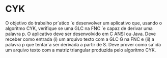 # CYK
O objetivo do trabalho pr´atico ´e desenvolver um aplicativo que, usando o algoritmo CYK, verifique se uma GLC na FNC ´e capaz de derivar uma palavra p. O aplicativo deve ser desenvolvido em C ANSI ou Java. Deve receber como entrada (i) um arquivo texto com a GLC G na FNC e (ii) a palavra p que tentar´a ser derivada a partir de S. Deve prover como sa´ıda um arquivo texto com a matriz triangular produzida pelo algoritmo CYK.
